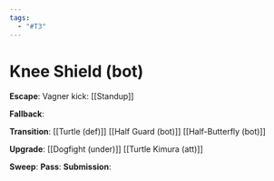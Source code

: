 ```yaml
---
tags:
  - "#T3"
---
```


# Knee Shield (bot)

**Escape**:
Vagner kick: [[Standup]]

**Fallback**:

**Transition**:
[[Turtle (def)]]
[[Half Guard (bot)]]
[[Half-Butterfly (bot)]]

**Upgrade**:
[[Dogfight (under)]]
[[Turtle Kimura (att)]]

**Sweep**:
**Pass**:
**Submission**:

